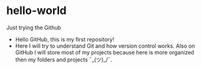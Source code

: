 # hello-world
Just trying the Github
 - Hello GitHub, this is my first repository! 
 - Here I will try to understand Git and how version control works. Also on GitHub I will store most of my projects because here is more
 organized then my folders and projects ¯\_(ツ)_/¯.
 
